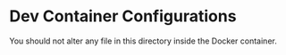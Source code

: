 # Dev Container Configurations

You should not alter any file in this directory inside the Docker container.
